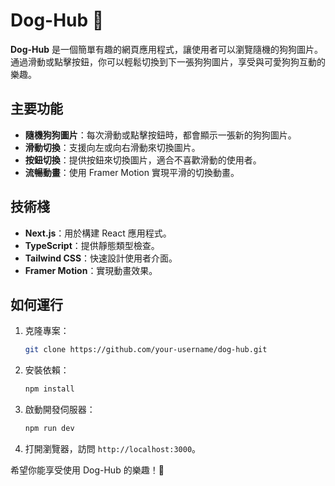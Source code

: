 # Dog-Hub 🐶

**Dog-Hub** 是一個簡單有趣的網頁應用程式，讓使用者可以瀏覽隨機的狗狗圖片。通過滑動或點擊按鈕，你可以輕鬆切換到下一張狗狗圖片，享受與可愛狗狗互動的樂趣。

## 主要功能

- **隨機狗狗圖片**：每次滑動或點擊按鈕時，都會顯示一張新的狗狗圖片。
- **滑動切換**：支援向左或向右滑動來切換圖片。
- **按鈕切換**：提供按鈕來切換圖片，適合不喜歡滑動的使用者。
- **流暢動畫**：使用 Framer Motion 實現平滑的切換動畫。

## 技術棧

- **Next.js**：用於構建 React 應用程式。
- **TypeScript**：提供靜態類型檢查。
- **Tailwind CSS**：快速設計使用者介面。
- **Framer Motion**：實現動畫效果。

## 如何運行

1. 克隆專案：
   ```bash
   git clone https://github.com/your-username/dog-hub.git
   ```
2. 安裝依賴：
   ```bash
   npm install
   ```
3. 啟動開發伺服器：
   ```bash
   npm run dev
   ```
4. 打開瀏覽器，訪問 `http://localhost:3000`。

希望你能享受使用 Dog-Hub 的樂趣！🐾
